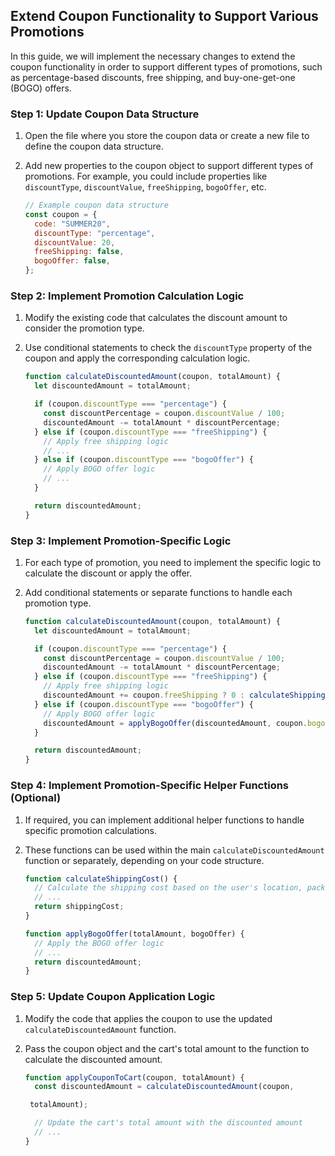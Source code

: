 

## Extend Coupon Functionality to Support Various Promotions

In this guide, we will implement the necessary changes to extend the coupon functionality in order to support different types of promotions, such as percentage-based discounts, free shipping, and buy-one-get-one (BOGO) offers.

### Step 1: Update Coupon Data Structure

1. Open the file where you store the coupon data or create a new file to define the coupon data structure.
2. Add new properties to the coupon object to support different types of promotions. For example, you could include properties like `discountType`, `discountValue`, `freeShipping`, `bogoOffer`, etc.
    
    ```javascript
    // Example coupon data structure
    const coupon = {
      code: "SUMMER20",
      discountType: "percentage",
      discountValue: 20,
      freeShipping: false,
      bogoOffer: false,
    };
    ```

### Step 2: Implement Promotion Calculation Logic

1. Modify the existing code that calculates the discount amount to consider the promotion type.
2. Use conditional statements to check the `discountType` property of the coupon and apply the corresponding calculation logic.
    
    ```javascript
    function calculateDiscountedAmount(coupon, totalAmount) {
      let discountedAmount = totalAmount;
    
      if (coupon.discountType === "percentage") {
        const discountPercentage = coupon.discountValue / 100;
        discountedAmount -= totalAmount * discountPercentage;
      } else if (coupon.discountType === "freeShipping") {
        // Apply free shipping logic
        // ...
      } else if (coupon.discountType === "bogoOffer") {
        // Apply BOGO offer logic
        // ...
      }
    
      return discountedAmount;
    }
    ```

### Step 3: Implement Promotion-Specific Logic

1. For each type of promotion, you need to implement the specific logic to calculate the discount or apply the offer.
2. Add conditional statements or separate functions to handle each promotion type.

    ```javascript
    function calculateDiscountedAmount(coupon, totalAmount) {
      let discountedAmount = totalAmount;
    
      if (coupon.discountType === "percentage") {
        const discountPercentage = coupon.discountValue / 100;
        discountedAmount -= totalAmount * discountPercentage;
      } else if (coupon.discountType === "freeShipping") {
        // Apply free shipping logic
        discountedAmount += coupon.freeShipping ? 0 : calculateShippingCost();
      } else if (coupon.discountType === "bogoOffer") {
        // Apply BOGO offer logic
        discountedAmount = applyBogoOffer(discountedAmount, coupon.bogoOffer);
      }
    
      return discountedAmount;
    }
    ```

### Step 4: Implement Promotion-Specific Helper Functions (Optional)

1. If required, you can implement additional helper functions to handle specific promotion calculations.
2. These functions can be used within the main `calculateDiscountedAmount` function or separately, depending on your code structure.
    
    ```javascript
    function calculateShippingCost() {
      // Calculate the shipping cost based on the user's location, package weight, etc.
      // ...
      return shippingCost;
    }
    
    function applyBogoOffer(totalAmount, bogoOffer) {
      // Apply the BOGO offer logic
      // ...
      return discountedAmount;
    }
    ```

### Step 5: Update Coupon Application Logic

1. Modify the code that applies the coupon to use the updated `calculateDiscountedAmount` function.
2. Pass the coupon object and the cart's total amount to the function to calculate the discounted amount.

    ```javascript
    function applyCouponToCart(coupon, totalAmount) {
      const discountedAmount = calculateDiscountedAmount(coupon,
    
     totalAmount);
    
      // Update the cart's total amount with the discounted amount
      // ...
    }
    ```

